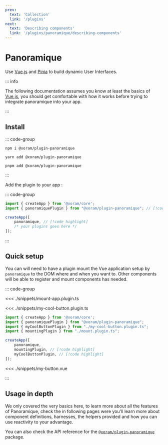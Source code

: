 ```yaml
---
prev:
  text: 'Collection'
  link: '/plugins'
next:
  text: 'Describing components'
  link: '/plugins/panoramique/describing-components'
---
```


# Panoramique

Use [Vue.js](https://vuejs.org/) and [Pinia](https://pinia.vuejs.org/) to build
dynamic User Interfaces.

::: info

The following documentation assumes you know at least the basics
of [Vue.js](https://vuejs.org/), you should get comfortable with how it works
before trying to integrate panoramique into your app.

:::

## Install

::: code-group

```shell:no-line-numbers [npm]
npm i @xoram/plugin-panoramique
```

```shell:no-line-numbers [yarn]
yarn add @xoram/plugin-panoramique
```

```shell:no-line-numbers [pnpm]
pnpm add @xoram/plugin-panoramique
```

:::

Add the plugin to your app :

::: code-group

```ts [my-app.ts]
import { createApp } from '@xoram/core';
import { panoramiquePlugin } from "@xoram/plugin-panoramique"; // [!code highlight]

createApp([
	panoramique, // [!code highlight]
	/* your plugins goes here */
]);
```

:::

## Quick setup

You can will need to have a plugin mount the Vue application setup by
`panoramique` to the DOM where and when you want to. Other components will be
able to register and mount components has needed.

::: code-group

<<< ./snippets/mount-app.plugin.ts

<<< ./snippets/my-cool-button.plugin.ts

```ts [my-app.ts]
import { createApp } from '@xoram/core';
import { panoramiquePlugin } from "@xoram/plugin-panoramique";
import { myCoolButtonPlugin } from "./my-cool-button.plugin.ts";
import { mountingPlugin } from "./mount.plugin.ts";

createApp([
	panoramique,
	mountingPlugin, // [!code highlight]
	myCoolButtonPlugin, // [!code highlight]
]);
```

<<< ./snippets/my-button.vue

:::

## Usage in depth

We only covered the very basics here, to learn more about all the features of
Panoramique, check the in following pages were you'll learn more about component
definitions, harnesses, the helpers provided and how you can use reactivity to
your advantage.

You can also check the API reference for the
[`@xoram/plugin-panoramique`](/api-reference/plugin-panoramique) package.